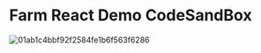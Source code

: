 # Farm React Demo CodeSandBox

![01ab1c4bbf92f2584fe1b6f563f6286](https://github.com/ErKeLost/react/assets/66500121/4e56602d-dbe6-4dd1-a91c-cb5a881b3418)
